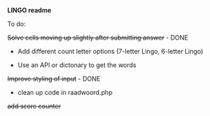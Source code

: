 <b> LINGO readme </b>

To do:

<strike>Solve cells moving up slightly after submitting answer</strike> - DONE

* Add different count letter options (7-letter Lingo, 6-letter Lingo)

* Use an API or dictonary to get the words

<strike>Improve styling of input</strike> - DONE

* clean up code in raadwoord.php

<strike>add score counter</strike>
